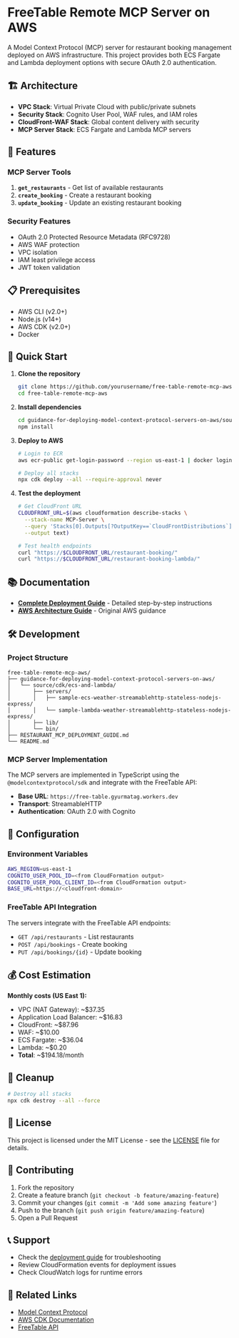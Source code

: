 # FreeTable Remote MCP Server on AWS

A Model Context Protocol (MCP) server for restaurant booking management deployed on AWS infrastructure. This project provides both ECS Fargate and Lambda deployment options with secure OAuth 2.0 authentication.

## 🏗️ Architecture

- **VPC Stack**: Virtual Private Cloud with public/private subnets
- **Security Stack**: Cognito User Pool, WAF rules, and IAM roles  
- **CloudFront-WAF Stack**: Global content delivery with security
- **MCP Server Stack**: ECS Fargate and Lambda MCP servers

## 🚀 Features

### MCP Server Tools

1. **`get_restaurants`** - Get list of available restaurants
2. **`create_booking`** - Create a restaurant booking
3. **`update_booking`** - Update an existing restaurant booking

### Security Features

- OAuth 2.0 Protected Resource Metadata (RFC9728)
- AWS WAF protection
- VPC isolation
- IAM least privilege access
- JWT token validation

## 📋 Prerequisites

- AWS CLI (v2.0+)
- Node.js (v14+)
- AWS CDK (v2.0+)
- Docker

## 🚀 Quick Start

1. **Clone the repository**
   ```bash
   git clone https://github.com/yourusername/free-table-remote-mcp-aws.git
   cd free-table-remote-mcp-aws
   ```

2. **Install dependencies**
   ```bash
   cd guidance-for-deploying-model-context-protocol-servers-on-aws/source/cdk/ecs-and-lambda
   npm install
   ```

3. **Deploy to AWS**
   ```bash
   # Login to ECR
   aws ecr-public get-login-password --region us-east-1 | docker login --username AWS --password-stdin public.ecr.aws
   
   # Deploy all stacks
   npx cdk deploy --all --require-approval never
   ```

4. **Test the deployment**
   ```bash
   # Get CloudFront URL
   CLOUDFRONT_URL=$(aws cloudformation describe-stacks \
     --stack-name MCP-Server \
     --query 'Stacks[0].Outputs[?OutputKey==`CloudFrontDistributions`].OutputValue' \
     --output text)
   
   # Test health endpoints
   curl "https://$CLOUDFRONT_URL/restaurant-booking/"
   curl "https://$CLOUDFRONT_URL/restaurant-booking-lambda/"
   ```

## 📚 Documentation

- **[Complete Deployment Guide](RESTAURANT_MCP_DEPLOYMENT_GUIDE.md)** - Detailed step-by-step instructions
- **[AWS Architecture Guide](guidance-for-deploying-model-context-protocol-servers-on-aws/README.md)** - Original AWS guidance

## 🛠️ Development

### Project Structure

```
free-table-remote-mcp-aws/
├── guidance-for-deploying-model-context-protocol-servers-on-aws/
│   └── source/cdk/ecs-and-lambda/
│       ├── servers/
│       │   ├── sample-ecs-weather-streamablehttp-stateless-nodejs-express/
│       │   └── sample-lambda-weather-streamablehttp-stateless-nodejs-express/
│       ├── lib/
│       └── bin/
├── RESTAURANT_MCP_DEPLOYMENT_GUIDE.md
└── README.md
```

### MCP Server Implementation

The MCP servers are implemented in TypeScript using the `@modelcontextprotocol/sdk` and integrate with the FreeTable API:

- **Base URL**: `https://free-table.gyurmatag.workers.dev`
- **Transport**: StreamableHTTP
- **Authentication**: OAuth 2.0 with Cognito

## 🔧 Configuration

### Environment Variables

```bash
AWS_REGION=us-east-1
COGNITO_USER_POOL_ID=<from CloudFormation output>
COGNITO_USER_POOL_CLIENT_ID=<from CloudFormation output>
BASE_URL=https://<cloudfront-domain>
```

### FreeTable API Integration

The servers integrate with the FreeTable API endpoints:
- `GET /api/restaurants` - List restaurants
- `POST /api/bookings` - Create booking  
- `PUT /api/bookings/{id}` - Update booking

## 💰 Cost Estimation

**Monthly costs (US East 1):**
- VPC (NAT Gateway): ~$37.35
- Application Load Balancer: ~$16.83
- CloudFront: ~$87.96
- WAF: ~$10.00
- ECS Fargate: ~$36.04
- Lambda: ~$0.20
- **Total**: ~$194.18/month

## 🧹 Cleanup

```bash
# Destroy all stacks
npx cdk destroy --all --force
```

## 📄 License

This project is licensed under the MIT License - see the [LICENSE](LICENSE) file for details.

## 🤝 Contributing

1. Fork the repository
2. Create a feature branch (`git checkout -b feature/amazing-feature`)
3. Commit your changes (`git commit -m 'Add some amazing feature'`)
4. Push to the branch (`git push origin feature/amazing-feature`)
5. Open a Pull Request

## 📞 Support

- Check the [deployment guide](RESTAURANT_MCP_DEPLOYMENT_GUIDE.md) for troubleshooting
- Review CloudFormation events for deployment issues
- Check CloudWatch logs for runtime errors

## 🔗 Related Links

- [Model Context Protocol](https://modelcontextprotocol.io/)
- [AWS CDK Documentation](https://docs.aws.amazon.com/cdk/)
- [FreeTable API](https://free-table.gyurmatag.workers.dev)
